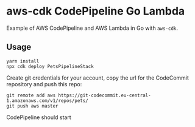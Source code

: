 # aws-cdk CodePipeline Go Lambda

Example of AWS CodePipeline and AWS Lambda in Go with  `aws-cdk`.

## Usage

```shell
yarn install
npx cdk deploy PetsPipelineStack
```

Create git credentials for your account, copy the url for the CodeCommit repository and push this repo:
```shell
git remote add aws https://git-codecommit.eu-central-1.amazonaws.com/v1/repos/pets/
git push aws master
```

CodePipeline should start